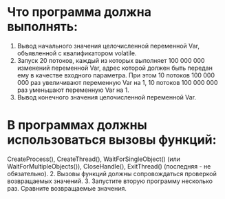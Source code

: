 # Что программа должна выполнять:
1. Вывод начального значения целочисленной переменной Var, объявленной с квалификатором volatile.
2. Запуск 20 потоков, каждый из которых выполняет 100 000 000 изменений переменной Var,
   адрес которой должен быть передан ему в качестве входного параметра.
   При этом 10 потоков 100 000 000 раз увеличивают переменную Var на 1,
   10 потоков 100 000 000 раз уменьшают переменную Var на 1.
3. Вывод конечного значения целочисленной переменной Var.

# В программах должны использоваться вызовы функций:
CreateProcess(), CreateThread(), WaitForSingleObject() (или WaitForMultipleObjects()), CloseHandle(), ExitThread() (последняя - не обязательно).
2. Вызовы функций должны сопровождаться проверкой возвращаемых значений.
3. Запустите вторую программу несколько раз. Сравните возвращаемые значения.
